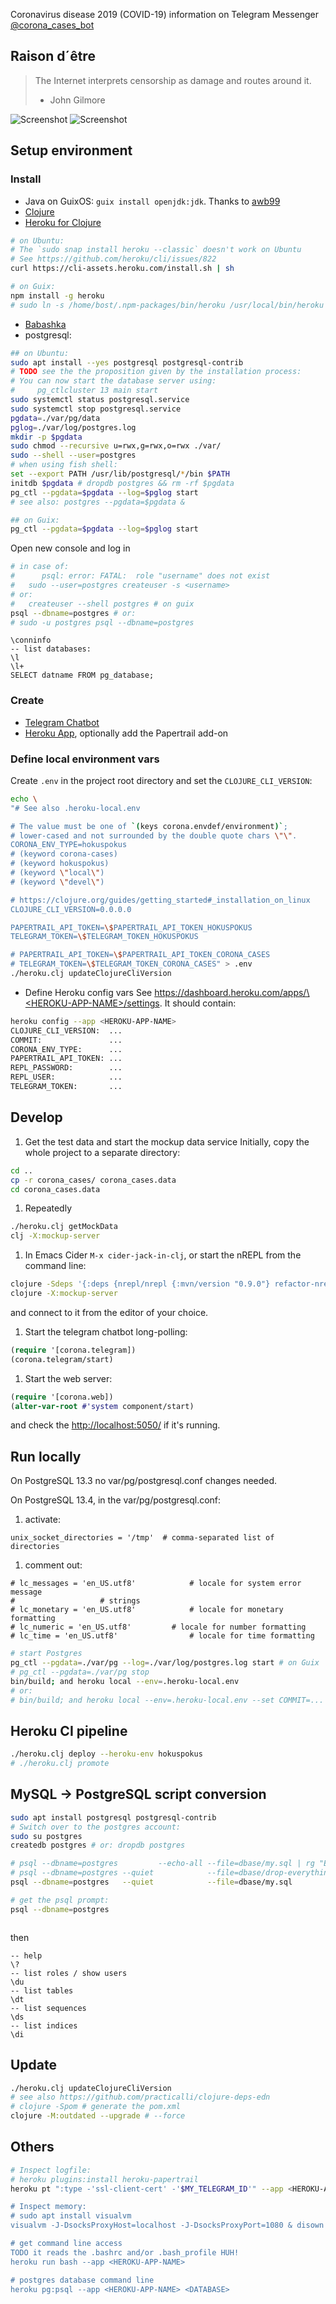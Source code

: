 Coronavirus disease 2019 (COVID-19) information on Telegram Messenger
[@corona_cases_bot](https://t.me/corona_cases_bot)

## Raison d´être
> The Internet interprets censorship as damage and routes around it.
> - John Gilmore

![Screenshot](/resources/pics/screenshot_1-50-percents.jpg)
![Screenshot](/resources/pics/screenshot_2-50-percents.jpg)

## Setup environment

### Install
* Java on GuixOS: `guix install openjdk:jdk`. Thanks to [awb99](https://github.com/clojure-emacs/orchard/issues/117#issuecomment-859987280)
* [Clojure](https://clojure.org/guides/getting_started#_clojure_installer_and_cli_tools)
* [Heroku for Clojure](https://devcenter.heroku.com/articles/getting-started-with-clojure)
```bash
# on Ubuntu:
# The `sudo snap install heroku --classic` doesn't work on Ubuntu
# See https://github.com/heroku/cli/issues/822
curl https://cli-assets.heroku.com/install.sh | sh

# on Guix:
npm install -g heroku
# sudo ln -s /home/bost/.npm-packages/bin/heroku /usr/local/bin/heroku
```
* [Babashka](https://github.com/babashka/babashka#installer-script)
* postgresql:
```bash
## on Ubuntu:
sudo apt install --yes postgresql postgresql-contrib
# TODO see the the proposition given by the installation process:
# You can now start the database server using:
#     pg_ctlcluster 13 main start
sudo systemctl status postgresql.service
sudo systemctl stop postgresql.service
pgdata=./var/pg/data
pglog=./var/log/postgres.log
mkdir -p $pgdata
sudo chmod --recursive u=rwx,g=rwx,o=rwx ./var/
sudo --shell --user=postgres
# when using fish shell:
set --export PATH /usr/lib/postgresql/*/bin $PATH
initdb $pgdata # dropdb postgres && rm -rf $pgdata
pg_ctl --pgdata=$pgdata --log=$pglog start
# see also: postgres --pgdata=$pgdata &

## on Guix:
pg_ctl --pgdata=$pgdata --log=$pglog start
```
Open new console and log in
```bash
# in case of:
#      psql: error: FATAL:  role "username" does not exist
#   sudo --user=postgres createuser -s <username>
# or:
#   createuser --shell postgres # on guix
psql --dbname=postgres # or:
# sudo -u postgres psql --dbname=postgres
```
```postgres
\conninfo
-- list databases:
\l
\l+
SELECT datname FROM pg_database;
```

### Create
* [Telegram Chatbot](https://core.telegram.org/bots#3-how-do-i-create-a-bot)
* [Heroku App](https://www.heroku.com/), optionally add the Papertrail add-on

### Define local environment vars
Create `.env` in the project root directory and set the `CLOJURE_CLI_VERSION`:
```bash
echo \
"# See also .heroku-local.env

# The value must be one of `(keys corona.envdef/environment)`;
# lower-cased and not surrounded by the double quote chars \"\".
CORONA_ENV_TYPE=hokuspokus
# (keyword corona-cases)
# (keyword hokuspokus)
# (keyword \"local\")
# (keyword \"devel\")

# https://clojure.org/guides/getting_started#_installation_on_linux
CLOJURE_CLI_VERSION=0.0.0.0

PAPERTRAIL_API_TOKEN=\$PAPERTRAIL_API_TOKEN_HOKUSPOKUS
TELEGRAM_TOKEN=\$TELEGRAM_TOKEN_HOKUSPOKUS

# PAPERTRAIL_API_TOKEN=\$PAPERTRAIL_API_TOKEN_CORONA_CASES
# TELEGRAM_TOKEN=\$TELEGRAM_TOKEN_CORONA_CASES" > .env
./heroku.clj updateClojureCliVersion
```
* Define Heroku config vars
See [https://dashboard.heroku.com/apps/\<HEROKU-APP-NAME\>/settings]().
It should contain:
```bash
heroku config --app <HEROKU-APP-NAME>
CLOJURE_CLI_VERSION:  ...
COMMIT:               ...
CORONA_ENV_TYPE:      ...
PAPERTRAIL_API_TOKEN: ...
REPL_PASSWORD:        ...
REPL_USER:            ...
TELEGRAM_TOKEN:       ...
```

## Develop

1. Get the test data and start the mockup data service
Initially, copy the whole project to a separate directory:
```bash
cd ..
cp -r corona_cases/ corona_cases.data
cd corona_cases.data
```
1. Repeatedly
```bash
./heroku.clj getMockData
clj -X:mockup-server
```

1. In Emacs Cider `M-x cider-jack-in-clj`, or start the nREPL from the command line:
<!-- No line continuations '\' accepted -->
```bash
clojure -Sdeps '{:deps {nrepl/nrepl {:mvn/version "0.9.0"} refactor-nrepl/refactor-nrepl {:mvn/version "3.5.2"} cider/cider-nrepl {:mvn/version "0.28.3"}}}' -m nrepl.cmdline --middleware '["refactor-nrepl.middleware/wrap-refactor", "cider.nrepl/cider-middleware"]'
clojure -X:mockup-server
```
and connect to it from the editor of your choice.

1. Start the telegram chatbot long-polling:
```clojure
(require '[corona.telegram])
(corona.telegram/start)
```

1. Start the web server:
```clojure
(require '[corona.web])
(alter-var-root #'system component/start)
```
and check the [http://localhost:5050/](http://localhost:5050/) if it's running.

## Run locally

On PostgreSQL 13.3 no var/pg/postgresql.conf changes needed.

On PostgreSQL 13.4, in the var/pg/postgresql.conf:
1. activate:
```
unix_socket_directories = '/tmp'  # comma-separated list of directories
```
1. comment out:
```
# lc_messages = 'en_US.utf8'			# locale for system error message
# 					# strings
# lc_monetary = 'en_US.utf8'			# locale for monetary formatting
# lc_numeric = 'en_US.utf8'			# locale for number formatting
# lc_time = 'en_US.utf8'				# locale for time formatting
```

```bash
# start Postgres
pg_ctl --pgdata=./var/pg --log=./var/log/postgres.log start # on Guix
# pg_ctl --pgdata=./var/pg stop
bin/build; and heroku local --env=.heroku-local.env
# or:
# bin/build; and heroku local --env=.heroku-local.env --set COMMIT=...
```

## Heroku CI pipeline
```bash
./heroku.clj deploy --heroku-env hokuspokus
# ./heroku.clj promote
```

## MySQL -> PostgreSQL script conversion

```bash
sudo apt install postgresql postgresql-contrib
# Switch over to the postgres account:
sudo su postgres
createdb postgres # or: dropdb postgres

# psql --dbname=postgres         --echo-all --file=dbase/my.sql | rg "ERROR\|NOTICE|WARN"
# psql --dbname=postgres --quiet            --file=dbase/drop-everything.sql
psql --dbname=postgres   --quiet            --file=dbase/my.sql

# get the psql prompt:
psql --dbname=postgres
```

```bash
```
then
```postgres
-- help
\?
-- list roles / show users
\du
-- list tables
\dt
-- list sequences
\ds
-- list indices
\di
```

## Update
```bash
./heroku.clj updateClojureCliVersion
# see also https://github.com/practicalli/clojure-deps-edn
# clojure -Spom # generate the pom.xml
clojure -M:outdated --upgrade # --force
```

## Others

```bash
# Inspect logfile:
# heroku plugins:install heroku-papertrail
heroku pt ":type -'ssl-client-cert' -'$MY_TELEGRAM_ID'" --app <HEROKU-APP-NAME> | grep -v -e '^[[:space:]]*$

# Inspect memory:
# sudo apt install visualvm
visualvm -J-DsocksProxyHost=localhost -J-DsocksProxyPort=1080 & disown

# get command line access
TODO it reads the .bashrc and/or .bash_profile HUH!
heroku run bash --app <HEROKU-APP-NAME>

# postgres database command line
heroku pg:psql --app <HEROKU-APP-NAME> <DATABASE>
```
